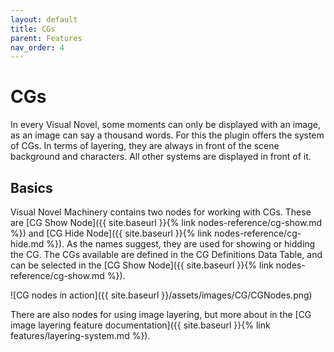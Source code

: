 ```yaml
---
layout: default
title: CGs
parent: Features
nav_order: 4
---
```


# CGs

In every Visual Novel, some moments can only be displayed with an image, as an image can say a thousand words. For this the plugin offers the system of CGs. In terms of layering, they are always in front of the scene background and characters. All other systems are displayed in front of it.

## Basics

Visual Novel Machinery contains two nodes for working with CGs. These are [CG Show Node]({{ site.baseurl }}{% link nodes-reference/cg-show.md %}) and [CG Hide Node]({{ site.baseurl }}{% link nodes-reference/cg-hide.md %}). As the names suggest, they are used for showing or hidding the CG. The CGs available are defined in the CG Definitions Data Table, and can be selected in the [CG Show Node]({{ site.baseurl }}{% link nodes-reference/cg-show.md %}).

![CG nodes in action]({{ site.baseurl }}/assets/images/CG/CGNodes.png)

There are also nodes for using image layering, but more about in the [CG image layering feature documentation]({{ site.baseurl }}{% link features/layering-system.md %}).